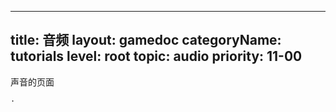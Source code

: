 
---
title: 音频
layout: gamedoc
categoryName: tutorials
level: root
topic: audio
priority: 11-00
---

声音的页面

    ·